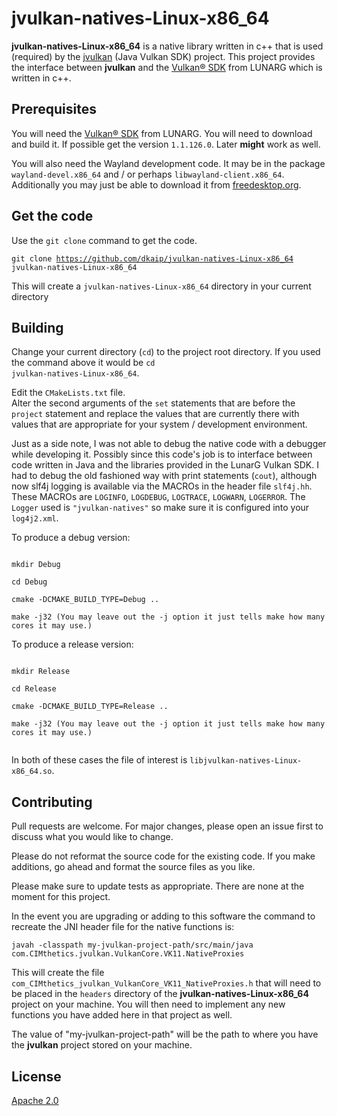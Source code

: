 # jvulkan-natives-Linux-x86_64

**jvulkan-natives-Linux-x86_64** is a native library written in c++ that is used (required) by the 
[jvulkan](https://github.com/dkaip/jvulkan) (Java Vulkan SDK) project.  This project provides the interface between **jvulkan** 
and the [Vulkan® SDK](https://www.lunarg.com/vulkan-sdk/) from LUNARG which is written in c++.

## Prerequisites
You will need the [Vulkan® SDK](https://www.lunarg.com/vulkan-sdk/) from LUNARG.  You will 
need to download and build it.  If possible get the version <code>1.1.126.0</code>.  Later 
**might** work as well.

You will also need the Wayland development code.  It may be in the package 
<code>wayland-devel.x86\_64</code> and / or perhaps <code>libwayland-client.x86\_64</code>. 
Additionally you may just be able to download it from [freedesktop.org](https://wayland.freedesktop.org/).

## Get the code
Use the <code>git clone</code> command to get the code. 

<code>git clone https://github.com/dkaip/jvulkan-natives-Linux-x86_64 jvulkan-natives-Linux-x86_64</code> 

This will create a <code>jvulkan-natives-Linux-x86_64</code> directory in your current directory


## Building
Change your current directory (<code>cd</code>) to the project root directory.  If you used the 
command above it would be <code>cd jvulkan-natives-Linux-x86_64</code>.    

Edit the <code>CMakeLists.txt</code> file.</br>
Alter the second arguments of the <code>set</code> statements that are 
before the <code>project</code> statement and replace the values that are 
currently there with values that are appropriate for your system / development 
environment.
<p>
Just as a side note, I was not able to debug the native code with a debugger while 
developing it.  Possibly since this code's job is to interface between code written
in Java and the libraries provided in the LunarG Vulkan SDK. I had to debug the old fashioned way with print statements (<code>cout</code>), although now slf4j logging is available via the MACROs in the header file 
<code>slf4j.hh</code>.  These MACROs are <code>LOGINFO</code>, <code>LOGDEBUG</code>, <code>LOGTRACE</code>, 
<code>LOGWARN</code>, <code>LOGERROR</code>. The <code>Logger</code> used is 
<code>&quot;jvulkan-natives&quot;</code> 
so make sure it is configured into your <code>log4j2.xml</code>.

To produce a debug version:

<code>
mkdir Debug </br>
cd Debug </br>
cmake -DCMAKE_BUILD_TYPE=Debug .. </br>
make -j32 (You may leave out the -j option it just tells make how many cores it may use.) </code>

To produce a release version:

<code>
mkdir Release</br>
cd Release</br>
cmake -DCMAKE_BUILD_TYPE=Release ..</br>
make -j32 (You may leave out the -j option it just tells make how many cores it may use.)</br> </code>

In both of these cases the file of interest is <code>libjvulkan-natives-Linux-x86_64.so</code>.

## Contributing
Pull requests are welcome. For major changes, please open an issue first to discuss what you would like to change.  

Please do not reformat the source code for the existing code.  If you make additions, go ahead and format 
the source files as you like.

Please make sure to update tests as appropriate.  There are none at the moment for this project.

In the event you are upgrading or adding to this software the command to recreate the 
JNI header file for the native functions is:

<code>javah -classpath my-jvulkan-project-path/src/main/java com.CIMthetics.jvulkan.VulkanCore.VK11.NativeProxies</code> 

This will create the file <code>com&lowbar;CIMthetics&lowbar;jvulkan&lowbar;VulkanCore&lowbar;VK11&lowbar;NativeProxies.h</code> 
that will need to be placed in the <code>headers</code> directory of 
the **jvulkan-natives-Linux-x86_64** project on your machine.  You will then need to implement 
any new functions you have added here in that project as well. 

The value of &quot;my-jvulkan-project-path&quot; will be the path to where you have the **jvulkan** project stored 
on your machine.

## License
[Apache 2.0](http://www.apache.org/licenses/LICENSE-2.0)
